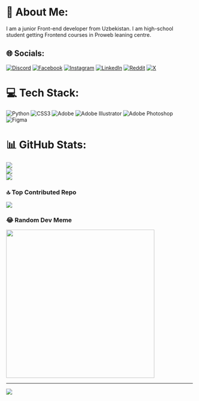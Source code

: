 # 💫 About Me:
I am a junior Front-end developer from Uzbekistan. I am high-school student getting Frontend courses in Proweb leaning centre.


## 🌐 Socials:
[![Discord](https://img.shields.io/badge/Discord-%237289DA.svg?logo=discord&logoColor=white)](https://discord.gg/@stevensabiro) [![Facebook](https://img.shields.io/badge/Facebook-%231877F2.svg?logo=Facebook&logoColor=white)](https://facebook.com/@stevensabiro) [![Instagram](https://img.shields.io/badge/Instagram-%23E4405F.svg?logo=Instagram&logoColor=white)](https://instagram.com/@stevensabiro) [![LinkedIn](https://img.shields.io/badge/LinkedIn-%230077B5.svg?logo=linkedin&logoColor=white)](https://linkedin.com/in/@stevensabiro) [![Reddit](https://img.shields.io/badge/Reddit-%23FF4500.svg?logo=Reddit&logoColor=white)](https://reddit.com/user/@stevensabiro) [![X](https://img.shields.io/badge/X-black.svg?logo=X&logoColor=white)](https://x.com/@stevensabiro) 

# 💻 Tech Stack:
![Python](https://img.shields.io/badge/python-3670A0?style=for-the-badge&logo=python&logoColor=ffdd54) ![CSS3](https://img.shields.io/badge/css3-%231572B6.svg?style=for-the-badge&logo=css3&logoColor=white) ![Adobe](https://img.shields.io/badge/adobe-%23FF0000.svg?style=for-the-badge&logo=adobe&logoColor=white) ![Adobe Illustrator](https://img.shields.io/badge/adobe%20illustrator-%23FF9A00.svg?style=for-the-badge&logo=adobe%20illustrator&logoColor=white) ![Adobe Photoshop](https://img.shields.io/badge/adobe%20photoshop-%2331A8FF.svg?style=for-the-badge&logo=adobe%20photoshop&logoColor=white) ![Figma](https://img.shields.io/badge/figma-%23F24E1E.svg?style=for-the-badge&logo=figma&logoColor=white)
# 📊 GitHub Stats:
![](https://github-readme-stats.vercel.app/api?username=stevensabiro&theme=chartreuse-dark&hide_border=false&include_all_commits=false&count_private=true)<br/>
![](https://github-readme-streak-stats.herokuapp.com/?user=stevensabiro&theme=chartreuse-dark&hide_border=false)<br/>
![](https://github-readme-stats.vercel.app/api/top-langs/?username=stevensabiro&theme=chartreuse-dark&hide_border=false&include_all_commits=false&count_private=true&layout=compact)

### 🔝 Top Contributed Repo
![](https://github-contributor-stats.vercel.app/api?username=stevensabiro&limit=5&theme=dark&combine_all_yearly_contributions=true)

### 😂 Random Dev Meme
<img src='https://randommeme-five.vercel.app/' style="height: 400px;"/>

---
[![](https://visitcount.itsvg.in/api?id=stevensabiro&icon=5&color=1)](https://visitcount.itsvg.in)

<!-- Proudly created with GPRM ( https://gprm.itsvg.in ) -->
